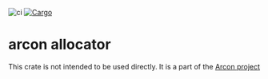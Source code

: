 ![ci](https://github.com/cda-group/arcon/workflows/ci/badge.svg)
[![Cargo](https://img.shields.io/badge/crates.io-v0.1.0-orange)](https://crates.io/crates/arcon_allocator)

# arcon allocator

This crate is not intended to be used directly. It is a part of the [Arcon project](https://github.com/cda-group/arcon)
